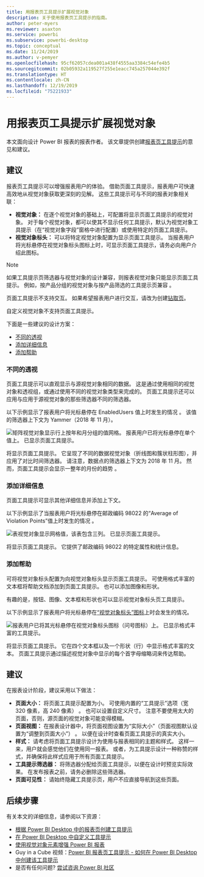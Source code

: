 ```yaml
---
title: 用报表页工具提示扩展视觉对象
description: 关于使用报表页工具提示的指南。
author: peter-myers
ms.reviewer: asaxton
ms.service: powerbi
ms.subservice: powerbi-desktop
ms.topic: conceptual
ms.date: 11/24/2019
ms.author: v-pemyer
ms.openlocfilehash: 95cf62057cdea001a438f4555aa3384c54efe4b5
ms.sourcegitcommit: 02b05932a119527f255e1eacc745a257044e392f
ms.translationtype: HT
ms.contentlocale: zh-CN
ms.lasthandoff: 12/19/2019
ms.locfileid: "75221933"
---
```

# <a name="extending-visuals-with-report-page-tooltips"></a>用报表页工具提示扩展视觉对象

本文面向设计 Power BI 报表的报表作者。 该文章提供创建[报表页工具提示](../desktop-tooltips.md)的意见和建议。

## <a name="suggestions"></a>建议

报表页工具提示可以增强报表用户的体验。 借助页面工具提示，报表用户可快速高效地从视觉对象获取更深刻的见解。 这些工具提示可与不同的报表对象相关联：

- **视觉对象：** 在逐个视觉对象的基础上，可配置将显示页面工具提示的视觉对象。 对于每个视觉对象，都可以使其不显示任何工具提示，默认为视觉对象工具提示（在“视觉对象字段”窗格中进行配置）或使用特定的页面工具提示。
- **视觉对象标头：** 可以将特定视觉对象配置为显示页面工具提示。 当报表用户将光标悬停在视觉对象标头图标上时，可显示页面工具提示，请务必向用户介绍此图标。

> [!NOTE]
> 如果工具提示页筛选器与视觉对象的设计兼容，则报表视觉对象只能显示页面工具提示。 例如，按产品分组的视觉对象与按产品筛选的工具提示页兼容   。
>
> 页面工具提示不支持交互。 如果希望报表用户进行交互，请改为创建[钻取页](../desktop-drillthrough.md)。
>
> 自定义视觉对象不支持页面工具提示。

下面是一些建议的设计方案：

- [不同的透视](#different-perspective)
- [添加详细信息](#add-detail)
- [添加帮助](#add-help)

### <a name="different-perspective"></a>不同的透视

页面工具提示可以直观显示与源视觉对象相同的数据。 这是通过使用相同的视觉对象和透视组，或通过使用不同的视觉对象类型来完成的。 页面工具提示还可以应用与应用于源视觉对象的那些筛选器不同的筛选器。

以下示例显示了报表用户将光标悬停在 EnabledUsers 值上时发生的情况  。 该值的筛选器上下文为 Yammer（2018 年 11 月）。

![矩阵视觉对象显示行上按年和月分组的值网格。 报表用户已将光标悬停在单个值上。 已显示页面工具提示。](media/report-page-tooltips/suggestion-different-perspective.png)

将显示页面工具提示。 它呈现了不同的数据视觉对象（折线图和簇状柱形图），并应用了对比时间筛选器。 请注意，数据点的筛选器上下文为 2018 年 11 月。 然而，页面工具提示会显示一整年的月份的趋势  。

### <a name="add-detail"></a>添加详细信息

页面工具提示可显示其他详细信息并添加上下文。

以下示例显示了当报表用户将光标悬停在邮政编码 98022 的“Average of Violation Points”值上时发生的情况  。

![表视觉对象显示网格值，该表包含三列。 已显示页面工具提示。](media/report-page-tooltips/suggestion-add-details.png)

将显示页面工具提示。 它提供了邮政编码 98022 的特定属性和统计信息。

### <a name="add-help"></a>添加帮助

可将视觉对象标头配置为向视觉对象标头显示页面工具提示。 可使用格式丰富的文本框将帮助文档添加到页面工具提示。 也可以添加图像和形状。

有趣的是，按钮、图像、文本框和形状也可以显示视觉对象标头页工具提示。

以下示例显示了报表用户将光标悬停在[“视觉对象标头”图标](../desktop-visual-elements-for-reports.md)上时会发生的情况。

![报表用户已将其光标悬停在视觉对象标头图标（问号图标）上。 已显示格式丰富的工具提示。](media/report-page-tooltips/suggestion-add-help.png)

将显示页面工具提示。 它在四个文本框以及一个形状（行）中显示格式丰富的文本。 页面工具提示通过描述视觉对象中显示的每个首字母缩略词来传达帮助。

## <a name="recommendations"></a>建议

在报表设计阶段，建议采用以下做法：

- **页面大小：** 将页面工具提示配置为小。 可使用内置的“工具提示”选项（宽 320 像素，高 240 像素）  。 也可以设置自定义尺寸。 注意不要使用太大的页面，否则，源页面的视觉对象可能变得模糊。
- **页面视图：** 在报表设计器中，将页面视图设置为“实际大小”（页面视图默认设置为“调整到页面大小”）   。 以便在设计时查看页面工具提示的真实大小。
- **样式：** 请考虑将页面工具提示设计为使用与报表相同的主题和样式。 这样一来，用户就会感觉他们在使用同一报表。 或者，为工具提示设计一种称赞的样式，并确保将此样式应用于所有页面工具提示。
- **工具提示筛选器：** 将筛选器分配给页面工具提示，以便在设计时预览实际效果。 在发布报表之前，请务必删除这些筛选器。
- **页面可见性：** 请始终隐藏工具提示页，用户不应直接导航到这些页面。

## <a name="next-steps"></a>后续步骤

有关本文的详细信息，请参阅以下资源：

- [根据 Power BI Desktop 中的报表页创建工具提示](../desktop-tooltips.md)
- [在 Power BI Desktop 中自定义工具提示](../desktop-custom-tooltips.md)
- [使用视觉对象元素增强 Power BI 报表](../desktop-visual-elements-for-reports.md)
- Guy in a Cube 视频：[Power BI 报表页工具提示 - 如何在 Power BI Desktop 中创建该工具提示](https://www.youtube.com/watch?v=URTA7JZsAtw)
- 是否有任何问题? [尝试咨询 Power BI 社区](https://community.powerbi.com/)
